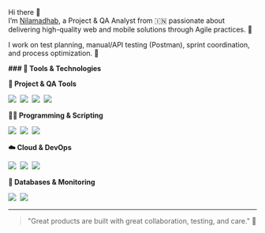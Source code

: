 Hi there 👋  
I’m [Nilamadhab](https://www.linkedin.com/in/nilamadhab-das-a2517923b), a Project & QA Analyst from 🇮🇳 passionate about delivering high-quality web and mobile solutions through Agile practices. 🎯  

I work on test planning, manual/API testing (Postman), sprint coordination, and process optimization. 🚀  

**### 🔧 Tools & Technologies**   

**🚀 **Project & QA Tools****

<a href="https://www.atlassian.com/software/jira"><img src="https://img.shields.io/badge/JIRA-0052CC?style=for-the-badge&logo=jira&logoColor=white" /></a>&nbsp; <a href="https://clickup.com/"><img src="https://img.shields.io/badge/ClickUp-7B68EE?style=for-the-badge&logo=clickup&logoColor=white" /></a>&nbsp; <a href="https://www.postman.com/"><img src="https://img.shields.io/badge/Postman-FF6C37?style=for-the-badge&logo=postman&logoColor=white" /></a>&nbsp; <a href="https://git-scm.com/"><img src="https://img.shields.io/badge/Git-F05032?style=for-the-badge&logo=git&logoColor=white" /></a>

**👨‍💻 **Programming & Scripting****

<a href="https://www.java.com/"><img src="https://img.shields.io/badge/Java-007396?style=for-the-badge&logo=java&logoColor=white" /></a>&nbsp; <a href="https://en.wikipedia.org/wiki/C_(programming_language)"><img src="https://img.shields.io/badge/C-A8B9CC?style=for-the-badge&logo=c&logoColor=white" /></a>&nbsp; <a href="https://www.mysql.com/"><img src="https://img.shields.io/badge/MySQL-4479A1?style=for-the-badge&logo=mysql&logoColor=white" /></a>

**☁️ Cloud & DevOps**

<a href="https://aws.amazon.com/"><img src="https://img.shields.io/badge/AWS-FF9900?style=for-the-badge&logo=amazonaws&logoColor=white" /></a>&nbsp; <a href="https://github.com/features/actions"><img src="https://img.shields.io/badge/GitHub_Actions-2088FF?style=for-the-badge&logo=githubactions&logoColor=white" /></a>&nbsp; <a href="https://www.jenkins.io/"><img src="https://img.shields.io/badge/Jenkins-D24939?style=for-the-badge&logo=jenkins&logoColor=white" /></a>

**🧠 Databases & Monitoring**

<a href="https://www.mysql.com/"><img src="https://img.shields.io/badge/MySQL-4479A1?style=for-the-badge&logo=mysql&logoColor=white" /></a>&nbsp; <a href="https://prometheus.io/"><img src="https://img.shields.io/badge/Prometheus-E6522C?style=for-the-badge&logo=prometheus&logoColor=white" /></a>



---

> "Great products are built with great collaboration, testing, and care." 🚀



